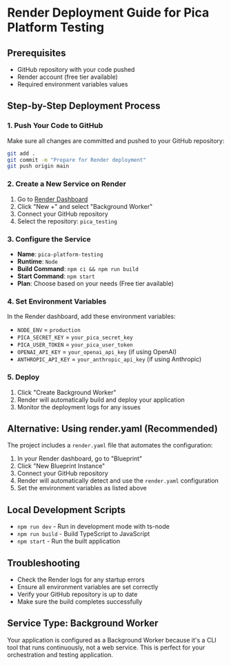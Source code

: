 # Render Deployment Guide for Pica Platform Testing

## Prerequisites
- GitHub repository with your code pushed
- Render account (free tier available)
- Required environment variables values

## Step-by-Step Deployment Process

### 1. Push Your Code to GitHub
Make sure all changes are committed and pushed to your GitHub repository:
```bash
git add .
git commit -m "Prepare for Render deployment"
git push origin main
```

### 2. Create a New Service on Render
1. Go to [Render Dashboard](https://dashboard.render.com/)
2. Click "New +" and select "Background Worker"
3. Connect your GitHub repository
4. Select the repository: `pica_testing`

### 3. Configure the Service
- **Name**: `pica-platform-testing`
- **Runtime**: `Node`
- **Build Command**: `npm ci && npm run build`
- **Start Command**: `npm start`
- **Plan**: Choose based on your needs (Free tier available)

### 4. Set Environment Variables
In the Render dashboard, add these environment variables:
- `NODE_ENV` = `production`
- `PICA_SECRET_KEY` = `your_pica_secret_key`
- `PICA_USER_TOKEN` = `your_pica_user_token`
- `OPENAI_API_KEY` = `your_openai_api_key` (if using OpenAI)
- `ANTHROPIC_API_KEY` = `your_anthropic_api_key` (if using Anthropic)

### 5. Deploy
1. Click "Create Background Worker"
2. Render will automatically build and deploy your application
3. Monitor the deployment logs for any issues

## Alternative: Using render.yaml (Recommended)
The project includes a `render.yaml` file that automates the configuration:
1. In your Render dashboard, go to "Blueprint"
2. Click "New Blueprint Instance"
3. Connect your GitHub repository
4. Render will automatically detect and use the `render.yaml` configuration
5. Set the environment variables as listed above

## Local Development Scripts
- `npm run dev` - Run in development mode with ts-node
- `npm run build` - Build TypeScript to JavaScript
- `npm start` - Run the built application

## Troubleshooting
- Check the Render logs for any startup errors
- Ensure all environment variables are set correctly
- Verify your GitHub repository is up to date
- Make sure the build completes successfully

## Service Type: Background Worker
Your application is configured as a Background Worker because it's a CLI tool that runs continuously, not a web service. This is perfect for your orchestration and testing application.
